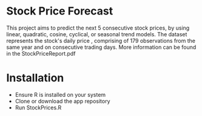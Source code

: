 # Stock Price Forecast

This project aims to predict the next 5 consecutive stock prices, by using linear, quadratic, cosine, cyclical, or seasonal trend models. The dataset represents the stock's daily price , comprising of 179 observations from the same year and on consecutive trading days. More information can be found in the StockPriceReport.pdf

# Installation
* Ensure R is installed on your system
* Clone or download the app repository
* Run StockPrices.R
